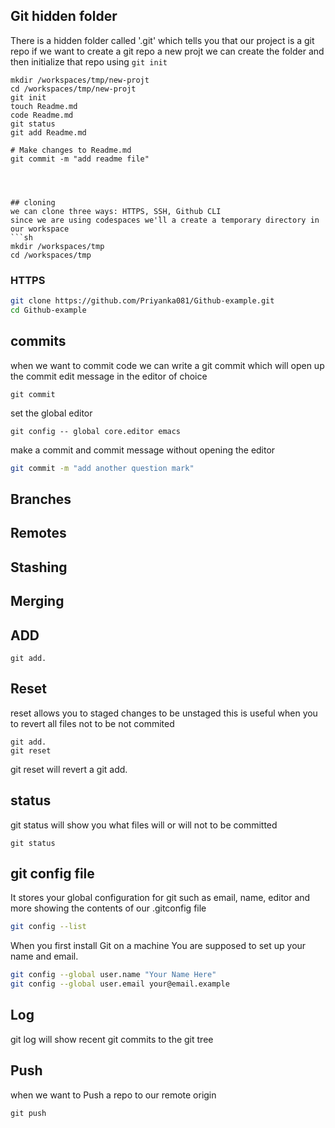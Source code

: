 ## Git hidden folder
There is a hidden folder called '.git' which tells you that our project is a git repo
if we want to create a git repo a new projt we can create the folder and then initialize that repo using `git init`
```
mkdir /workspaces/tmp/new-projt
cd /workspaces/tmp/new-projt
git init
touch Readme.md
code Readme.md
git status 
git add Readme.md

# Make changes to Readme.md
git commit -m "add readme file"




## cloning
we can clone three ways: HTTPS, SSH, Github CLI
since we are using codespaces we'll a create a temporary directory in our workspace
```sh
mkdir /workspaces/tmp
cd /workspaces/tmp
```

### HTTPS
```sh
git clone https://github.com/Priyanka081/Github-example.git
cd Github-example
```


## commits
when we want to commit code we can write a git commit which will open up the commit edit message in the editor of choice

```
git commit
```
set the global editor
```
git config -- global core.editor emacs
```

make a commit and commit message without opening the editor
```sh
git commit -m "add another question mark"
```
## Branches


## Remotes


## Stashing


## Merging
## ADD
```git add Readme.md
git add. 
```
## Reset
reset allows you  to staged changes to be unstaged
this is useful when you to revert all files not to be not commited

```
git add.
git reset
```
 git reset will revert a git add.

 ## status
 git status will show you what files will or will not to be committed
 ```
 git status
 ```
 ## git config file
 It stores your global configuration for git such as email, name, editor and more
 showing the contents of our .gitconfig file
 ```sh
 git config --list
 ```
 When you first install Git on a machine You are supposed to set up your name and email.
 ```sh
 git config --global user.name "Your Name Here"
 git config --global user.email your@email.example
```
## Log
git log will show recent git commits to the git tree

## Push

when we want to Push a repo to our remote origin
```
git push
```

